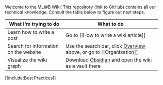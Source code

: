 Welcome to the ML@B Wiki! This [repository](https://github.com/mlberkeley/wiki) (link to GitHub) contains all our technical knowledge. Consult the table below to figure out next steps.

|What I'm trying to do|What to do|
|---------------------|----------|
|Learn how to write a post|Go to [[How to write a wiki article]]|
|Search for information on the website|Use the search bar, click [Overview](./gollum/overview) above, or go to [[Organization]]|
|Visualize the wiki graph|Download [Obsidian](https://obsidian.md) and open the wiki as a vault there|

[[include:Best Practices]]